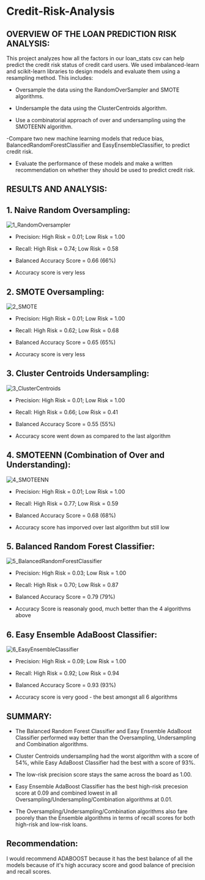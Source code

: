 # Credit-Risk-Analysis

## OVERVIEW OF THE LOAN PREDICTION RISK ANALYSIS: 

This project analyzes how all the factors in our loan_stats csv can help predict the credit risk status of credit card users. We used imbalanced-learn and scikit-learn libraries to design models and evaluate them using a resampling method. This includes: 

- Oversample the data using the RandomOverSampler and SMOTE algorithms. 

- Undersample the data using the ClusterCentroids algorithm. 

- Use a combinatorial approach of over and undersampling using the SMOTEENN algorithm. 

-Compare two new machine learning models that reduce bias, BalancedRandomForestClassifier and EasyEnsembleClassifier, to predict credit risk.

- Evaluate the performance of these models and make a written recommendation on whether they should be used to predict credit risk.



## RESULTS AND ANALYSIS:

## 1. Naive Random Oversampling: 


![1_RandomOversampler](https://user-images.githubusercontent.com/104735724/185832754-b8ca03d9-163b-42fc-b154-deb4789468e0.png)

- Precision: High Risk = 0.01; Low Risk = 1.00

- Recall: High Risk = 0.74; Low Risk = 0.58

- Balanced Accuracy Score = 0.66 (66%)

- Accuracy score is very less


## 2. SMOTE Oversampling: 


![2_SMOTE](https://user-images.githubusercontent.com/104735724/185833142-a12a82f8-6088-4ea7-a908-71769235e35a.png)


- Precision: High Risk = 0.01; Low Risk = 1.00

- Recall: High Risk = 0.62; Low Risk = 0.68

- Balanced Accuracy Score = 0.65 (65%)

- Accuracy score is very less


## 3. Cluster Centroids Undersampling: 


![3_ClusterCentroids](https://user-images.githubusercontent.com/104735724/185833267-38dbcb8d-729f-48c6-bb1b-9843df051a43.png)


- Precision: High Risk = 0.01; Low Risk = 1.00

- Recall: High Risk = 0.66; Low Risk = 0.41

- Balanced Accuracy Score = 0.55 (55%)

- Accuracy score went down as compared to the last algorithm


## 4. SMOTEENN (Combination of Over and Understanding):


![4_SMOTEENN](https://user-images.githubusercontent.com/104735724/185833501-622f1f5a-1e57-456b-af21-f183a523aa2f.png)


- Precision: High Risk = 0.01; Low Risk = 1.00

- Recall: High Risk = 0.77; Low Risk = 0.59

- Balanced Accuracy Score = 0.68 (68%)

- Accuracy score has imporved over last algorithm but still low


## 5. Balanced Random Forest Classifier:


![5_BalancedRandomForestClassifier](https://user-images.githubusercontent.com/104735724/185833618-70ed317c-6a92-4af9-8b4c-4859f1f8511d.png)


- Precision: High Risk = 0.03; Low Risk = 1.00

- Recall: High Risk = 0.70; Low Risk = 0.87

- Balanced Accuracy Score = 0.79 (79%)

- Accuracy Score is reasonaly good, much better than the 4 algorithms above


## 6. Easy Ensemble AdaBoost Classifier:


![6_EasyEnsembleClassifier](https://user-images.githubusercontent.com/104735724/185833723-a5b66e25-3b1f-46a9-96bd-3c4a6a93f921.png)


- Precision: High Risk = 0.09; Low Risk = 1.00

- Recall: High Risk = 0.92; Low Risk = 0.94

- Balanced Accuracy Score = 0.93 (93%)

- Accuracy score is very good - the best amongst all 6 algorithms


## SUMMARY: 

- The Balanced Random Forest Classifier and Easy Ensemble AdaBoost Classifier performed way better than the Oversampling, Undersampling and Combination algorithms. 

- Cluster Centroids undersampling had the worst algorithm with a score of 54%, while Easy AdaBoost Classifier had the best with a score of 93%. 

- The low-risk precision score stays the same across the board as 1.00. 

- Easy Ensemble AdaBoost Classifier has the best high-risk precesion score at 0.09 and combined lowest in all Oversampling/Undersampling/Combination algorithms at 0.01.

- The Oversampling/Undersampling/Combination algorithms also fare poorely than the Ensemble algorithms in terms of recall scores for both high-risk and low-risk loans.


## Recommendation: 

I would recommend ADABOOST because it has the best balance of all the models because of it's high accuracy score and good balance of precision and recall scores.

